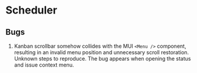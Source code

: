 # Scheduler

## Bugs

1. Kanban scrollbar somehow collides with the MUI `<Menu />` component, resulting in an invalid menu position and unnecessary scroll restoration. Unknown steps to reproduce. The bug appears when opening the status and issue context menu.
